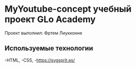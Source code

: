 # MyYoutube-concept учебный проект GLo Academy
Проект выполнил: Фртем Лиукконне
## Используемые технологии
-HTML, 
-CSS, 
-https://svgsprit.es/
